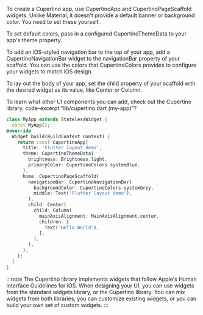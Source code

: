 To create a Cupertino app, use CupertinoApp and CupertinoPageScaffold widgets.
Unlike Material, it doesn't provide a default banner or background color.
You need to set these yourself.

To set default colors, pass in a configured CupertinoThemeData
  to your app's theme property.

To add an iOS-styled navigation bar to the top of your app, add a
  CupertinoNavigationBar widget to the navigationBar
  property of your scaffold.
  You can use the colors that CupertinoColors provides to
  configure your widgets to match iOS design.


To lay out the body of your app, set the child property of your scaffold
  with the desired widget as its value, like Center or Column.


To learn what other UI components you can add, check out the
Cupertino library.
code-excerpt "lib/cupertino.dart (my-app)"?
```dart
class MyApp extends StatelessWidget {
  const MyApp();
@override
  Widget build(BuildContext context) {
    return const CupertinoApp(
      title: 'Flutter layout demo',
      theme: CupertinoThemeData(
        brightness: Brightness.light,
        primaryColor: CupertinoColors.systemBlue,
      ),
      home: CupertinoPageScaffold(
        navigationBar: CupertinoNavigationBar(
          backgroundColor: CupertinoColors.systemGrey,
          middle: Text('Flutter layout demo'),
        ),
        child: Center(
          child: Column(
            mainAxisAlignment: MainAxisAlignment.center,
            children: [
              Text('Hello World'),
            ],
          ),
        ),
      ),
    );
  }
}
```
:::note
The Cupertino library implements widgets that follow
Apple's Human Interface Guidelines for iOS.
When designing your UI, you can use
widgets from the standard widgets library, or the Cupertino library.
You can mix widgets from both libraries, you can customize existing widgets,
or you can build your own set of custom widgets.
:::

